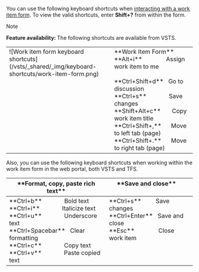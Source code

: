 
<a id="work-item-form-shortcuts"></a>

You can use the following keyboard shortcuts when [interacting with a work item form](/vsts/work/work-items/work-item-form-controls). To view the valid shortcuts, enter **Shift+?** from within the form.  

>[!NOTE]  
><b>Feature availability: </b>The following shortcuts are available from VSTS.   

<table width="70%">
<tbody valign="top">
<tr>
<td>![Work item form keyboard shortcuts](/vsts/_shared/_img/keyboard-shortcuts/work-item-form.png)</td>
<td>
**Work Item Form**<br/> 
**Alt+i**&nbsp;&nbsp;&nbsp;&nbsp;&nbsp;&nbsp;&nbsp;&nbsp;&nbsp;&nbsp;&nbsp;&nbsp;&nbsp;&nbsp;&nbsp;Assign work item to me<br/><br/>
**Ctrl+Shift+d**&nbsp;&nbsp;&nbsp;Go to discussion<br/>
**Ctrl+s**&nbsp;&nbsp;&nbsp;&nbsp;&nbsp;&nbsp;&nbsp;&nbsp;&nbsp;&nbsp;&nbsp;&nbsp;&nbsp;&nbsp;Save changes<br/>
**Shift+Alt+c**&nbsp;&nbsp;&nbsp;&nbsp;&nbsp;&nbsp;&nbsp;Copy work item title<br/>
**Ctrl+Shift+,**&nbsp;&nbsp;&nbsp;&nbsp;&nbsp;&nbsp;Move to left tab (page)<br/>
**Ctrl+Shift+.**&nbsp;&nbsp;&nbsp;&nbsp;&nbsp;&nbsp;Move to right tab (page)<br/>
</td>
</tr>
</tbody>
</table>


Also, you can use the following keyboard shortcuts when working within the work item form in the web portal, both VSTS and TFS.  

<table width="70%">
<tbody valign="top">
<tr>
<th>**Format, copy, paste rich text**</th>
<th>**Save and close**</th>
</tr>
<tbody valign="top">
<tr>
<td>
**Ctrl+b**&nbsp;&nbsp;&nbsp;&nbsp;&nbsp;&nbsp;&nbsp;&nbsp;&nbsp;&nbsp;&nbsp;&nbsp;&nbsp;&nbsp;Bold text<br/>
**Ctrl+i**&nbsp;&nbsp;&nbsp;&nbsp;&nbsp;&nbsp;&nbsp;&nbsp;&nbsp;&nbsp;&nbsp;&nbsp;&nbsp;&nbsp;Italicize text<br/>
**Ctrl+u**&nbsp;&nbsp;&nbsp;&nbsp;&nbsp;&nbsp;&nbsp;&nbsp;&nbsp;&nbsp;&nbsp;&nbsp;&nbsp;&nbsp;Underscore text<br/>
**Ctrl+Spacebar**&nbsp;&nbsp;&nbsp;Clear formatting<br/>
**Ctrl+c**&nbsp;&nbsp;&nbsp;&nbsp;&nbsp;&nbsp;&nbsp;&nbsp;&nbsp;&nbsp;&nbsp;&nbsp;&nbsp;&nbsp;Copy text<br/>
**Ctrl+v**&nbsp;&nbsp;&nbsp;&nbsp;&nbsp;&nbsp;&nbsp;&nbsp;&nbsp;&nbsp;&nbsp;&nbsp;&nbsp;&nbsp;Paste copied text<br/>
</td>

<td>
**Ctrl+s**&nbsp;&nbsp;&nbsp;&nbsp;&nbsp;&nbsp;&nbsp;&nbsp;&nbsp;Save changes<br/>
**Ctrl+Enter**&nbsp;&nbsp;&nbsp;Save and close<br/>
**Esc**&nbsp;&nbsp;&nbsp;&nbsp;&nbsp;&nbsp;&nbsp;&nbsp;&nbsp;&nbsp;&nbsp;&nbsp;&nbsp;&nbsp;&nbsp;Close work item <br/>
</td>
<td>
</tr>
</tbody>
</table>


